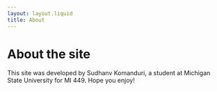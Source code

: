 ```yaml
---
layout: layout.liquid
title: About
---
```


# About the site
<p>This site was developed by Sudhanv Komanduri, a student at Michigan State University for MI 449. Hope you enjoy!</p>